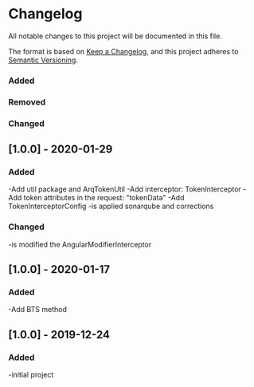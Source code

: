 # Changelog
All notable changes to this project will be documented in this file.

The format is based on [Keep a Changelog](https://keepachangelog.com/en/1.0.0/),
and this project adheres to [Semantic Versioning](https://semver.org/spec/v2.0.0.html).

### Added
### Removed
### Changed


## [1.0.0] - 2020-01-29
### Added
-Add util package and ArqTokenUtil
-Add interceptor: TokenInterceptor
-Add token attributes in the request: "tokenData"
-Add TokenInterceptorConfig
-is applied sonarqube and corrections

### Changed
-is modified the AngularModifierInterceptor

## [1.0.0] - 2020-01-17
### Added
-Add BTS method

## [1.0.0] - 2019-12-24
### Added
-initial project
